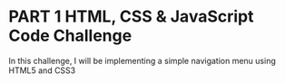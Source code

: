 # PART 1 HTML, CSS & JavaScript Code Challenge

In this challenge, I will be implementing a simple navigation menu using HTML5 and CSS3
